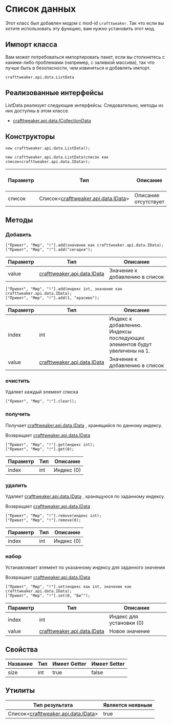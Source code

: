 # Список данных



Этот класс был добавлен модом с mod-id `crafttweaker`. Так что если вы хотите использовать эту функцию, вам нужно установить этот мод.

## Импорт класса
Вам может потребоваться импортировать пакет, если вы столкнетесь с какими-либо проблемами (например, с заливкой массива), так что лучше быть в безопасности, чем извиняться и добавлять импорт.
```zenscript
crafttweaker.api.data.ListData
```

## Реализованные интерфейсы
ListData реализует следующие интерфейсы. Следовательно, методы из них доступны в этом классе.
- [crafttweaker.api.data.ICollectionData](/vanilla/api/data/ICollectionData)

## Конструкторы
```zenscript
new crafttweaker.api.data.ListData();
```
```zenscript
new crafttweaker.api.data.ListData(список как список<crafttweaker.api.data.IData>);
```
| Параметр | Тип                                                            | Описание             | Необязательный | Значение по умолчанию |
| -------- | -------------------------------------------------------------- | -------------------- | -------------- | --------------------- |
| список   | Список<[crafttweaker.api.data.IData](/vanilla/api/data/IData)> | Описание отсутствует | true           | null                  |



## Методы
### Добавить

```zenscript
["Привет", "Мир", "!"].add(значение как crafttweaker.api.data.IData);
["Привет", "Мир", "!"].add("сегодня");
```

| Параметр | Тип                                                    | Описание                       |
| -------- | ------------------------------------------------------ | ------------------------------ |
| value    | [crafttweaker.api.data.IData](/vanilla/api/data/IData) | Значение к добавлению в список |



```zenscript
["Привет", "Мир", "!"].add(индекс int, значение как crafttweaker.api.data.IData);
["Привет", "Мир", "!"].add(1, "красиво");
```

| Параметр | Тип                                                    | Описание                                                                  |
| -------- | ------------------------------------------------------ | ------------------------------------------------------------------------- |
| index    | int                                                    | Индекс к добавлению.  Индексы последующих элементов будут увеличены на 1. |
| value    | [crafttweaker.api.data.IData](/vanilla/api/data/IData) | Значение к добавлению в список                                            |


### очистить

Удаляет каждый элемент списка

```zenscript
["Привет", "Мир", "!"].clear();
```

### получить

Получает [crafttweaker.api.data.IData](/vanilla/api/data/IData) , хранящийся по данному индексу.

Возвращает [crafttweaker.api.data.IData](/vanilla/api/data/IData)

```zenscript
["Привет", "Мир", "!"].get(индекс int);
["Привет", "Мир", "!"].get(0);
```

| Параметр | Тип | Описание   |
| -------- | --- | ---------- |
| index    | int | Индекс (0) |


### удалить

Удаляет [crafttweaker.api.data.IData](/vanilla/api/data/IData) , хранящуюся по заданному индексу.

Возвращает [crafttweaker.api.data.IData](/vanilla/api/data/IData)

```zenscript
["Привет", "Мир", "!"].remove(индекс int);
["Привет", "Мир", "!"].remove(0);
```

| Параметр | Тип | Описание   |
| -------- | --- | ---------- |
| index    | int | Индекс (0) |


### набор

Устанавливает элемент по указанному индексу для заданного значения

Возвращает [crafttweaker.api.data.IData](/vanilla/api/data/IData)

```zenscript
["Привет", "Мир", "!"].set(индекс как int, значение как crafttweaker.api.data.IData);
["Привет", "Мир", "!"].set(0, "Би"");
```

| Параметр | Тип                                                    | Описание                 |
| -------- | ------------------------------------------------------ | ------------------------ |
| index    | int                                                    | Индекс для установки (0) |
| value    | [crafttweaker.api.data.IData](/vanilla/api/data/IData) | Новое значение           |



## Свойства

| Название | Тип | Имеет Getter | Имеет Setter |
| -------- | --- | ------------ | ------------ |
| size     | int | true         | false        |

## Утилиты

| Тип результата                                                 | Является неявным |
| -------------------------------------------------------------- | ---------------- |
| Список<[crafttweaker.api.data.IData](/vanilla/api/data/IData)> | true             |

